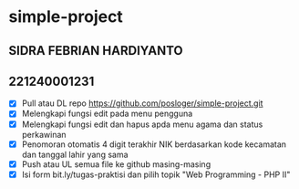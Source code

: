 # simple-project

## SIDRA FEBRIAN HARDIYANTO
## 221240001231

- [x] Pull atau DL repo https://github.com/posloger/simple-project.git
- [x] Melengkapi fungsi edit pada menu pengguna
- [x] Melengkapi fungsi edit dan hapus apda menu agama dan status perkawinan
- [x] Penomoran otomatis 4 digit terakhir NIK berdasarkan kode kecamatan dan tanggal lahir yang sama
- [x] Push atau UL semua file ke github masing-masing
- [x] Isi form bit.ly/tugas-praktisi dan pilih topik "Web Programming - PHP II"